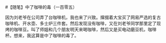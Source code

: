 #【随笔】中了咖啡的毒（一百零五）

因为刘老爷在公司弄了台咖啡机，我也来了兴致。撺掇着大宝买了网易严选的复古咖啡机、开水壶、多士炉三件套。然后发现没有咖啡，又在刘老爷同学那里定了现烤的咖啡豆。叫了师姐和几个朋友明天来喝咖啡，然后又是买电动磨豆机，咖啡杯。想来，我这算是中了咖啡的毒了。

